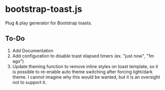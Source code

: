 # bootstrap-toast.js
Plug &amp; play generator for Bootstrap toasts.

## To-Do
1. Add Documentation
2. Add configuration to disable toast elapsed timers (ex. "just now", "1m ago")
3. Update theming function to remove inline styles on toast template, so it is possible to re-enable auto theme switching after forcing light/dark theme. I cannot imagine why this would be wanted, but it is an oversight not to support it.
